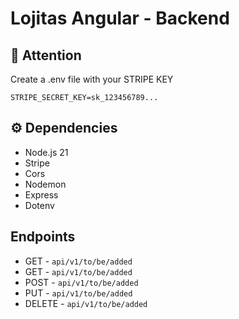 # Lojitas Angular - Backend
## 🚨 Attention
Create a .env file with your STRIPE KEY
```properties
STRIPE_SECRET_KEY=sk_123456789...
```
## ⚙️ Dependencies
- Node.js 21
- Stripe
- Cors
- Nodemon
- Express
- Dotenv

## Endpoints
- GET - ```api/v1/to/be/added```
- GET - ```api/v1/to/be/added```
- POST - ```api/v1/to/be/added```
- PUT - ```api/v1/to/be/added```
- DELETE - ```api/v1/to/be/added```